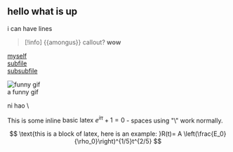 ## hello what is up

i can have lines

> [!info] {{amongus}} callout?
> **wow**

[myself](index)  
[subfile](subfolder/subfile)  
[subsubfile](subfolder/subsubfolder/subsubfile)  

![funny gif](caption.gif)  
a funny gif

ni hao \\


This is some inline $\text{basic latex} \ e^{i\pi} + 1 = 0$ - spaces using "\\" work normally.

$$
\text{this is a block of latex, here is an example: }R(t)= A \left(\frac{E_0}{\rho_0}\right)^{1/5}t^{2/5}
$$
